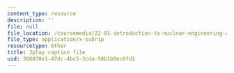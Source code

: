 ```yaml
---
content_type: resource
description: ''
file: null
file_location: /coursemedia/22-01-introduction-to-nuclear-engineering-and-ionizing-radiation-fall-2016/368870e147dc4bc53cda58b1b0ec6fd1_ORbfdLUl0ik.srt
file_type: application/x-subrip
resourcetype: Other
title: 3play caption file
uid: 368870e1-47dc-4bc5-3cda-58b1b0ec6fd1
---
```

